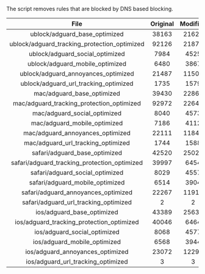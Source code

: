 The script removes rules that are blocked by DNS based blocking.


| File | Original | Modified |
|:----:|:-----:|:-----:|
| ublock/adguard_base_optimized | 38163 | 21622 |
| ublock/adguard_tracking_protection_optimized | 92126 | 21873 |
| ublock/adguard_social_optimized | 7984 | 4525 |
| ublock/adguard_mobile_optimized | 6480 | 3867 |
| ublock/adguard_annoyances_optimized | 21487 | 11509 |
| ublock/adguard_url_tracking_optimized | 1735 | 1579 |
| mac/adguard_base_optimized | 39430 | 22865 |
| mac/adguard_tracking_protection_optimized | 92972 | 22648 |
| mac/adguard_social_optimized | 8040 | 4573 |
| mac/adguard_mobile_optimized | 7186 | 4112 |
| mac/adguard_annoyances_optimized | 22111 | 11840 |
| mac/adguard_url_tracking_optimized | 1744 | 1588 |
| safari/adguard_base_optimized | 42520 | 25028 |
| safari/adguard_tracking_protection_optimized | 39997 | 6454 |
| safari/adguard_social_optimized | 8029 | 4557 |
| safari/adguard_mobile_optimized | 6514 | 3904 |
| safari/adguard_annoyances_optimized | 22267 | 11919 |
| safari/adguard_url_tracking_optimized | 2 | 2 |
| ios/adguard_base_optimized | 43389 | 25631 |
| ios/adguard_tracking_protection_optimized | 40046 | 6464 |
| ios/adguard_social_optimized | 8068 | 4577 |
| ios/adguard_mobile_optimized | 6568 | 3944 |
| ios/adguard_annoyances_optimized | 23072 | 12294 |
| ios/adguard_url_tracking_optimized | 3 | 3 |